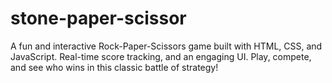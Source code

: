 # stone-paper-scissor
A fun and interactive Rock-Paper-Scissors game built with HTML, CSS, and JavaScript.  Real-time score tracking, and an engaging UI. Play, compete, and see who wins in this classic battle of strategy!
